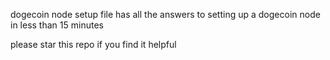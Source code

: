 dogecoin node setup file has all the answers to setting up a dogecoin node in less than 15 minutes

please star this repo if you find it helpful 

